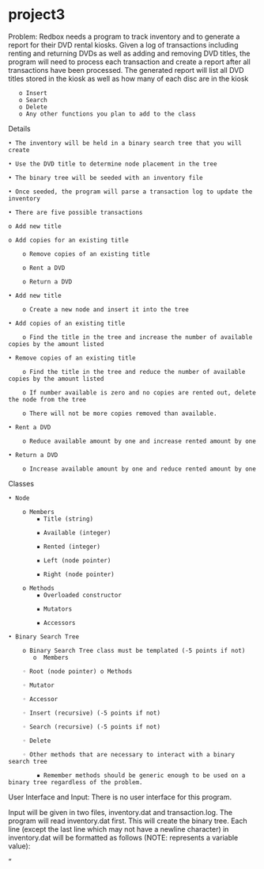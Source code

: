 # project3

Problem: Redbox needs a program to track inventory and to generate a report for their DVD rental kiosks. Given a log of transactions including renting and returning DVDs as well as adding and removing DVD titles, the program will need to process each transaction and create a report after all transactions have been processed. The generated report will list all DVD titles stored in the kiosk as well as how many of each disc are in the kiosk

       o Insert 
       o Search 
       o Delete
       o Any other functions you plan to add to the class

Details

    • The inventory will be held in a binary search tree that you will create

    • Use the DVD title to determine node placement in the tree

    • The binary tree will be seeded with an inventory file

    • Once seeded, the program will parse a transaction log to update the inventory

    • There are five possible transactions

    o Add new title

    o Add copies for an existing title

        o Remove copies of an existing title

        o Rent a DVD

        o Return a DVD

    • Add new title

        o Create a new node and insert it into the tree

    • Add copies of an existing title

        o Find the title in the tree and increase the number of available copies by the amount listed

    • Remove copies of an existing title

        o Find the title in the tree and reduce the number of available copies by the amount listed

        o If number available is zero and no copies are rented out, delete the node from the tree

        o There will not be more copies removed than available.

    • Rent a DVD

        o Reduce available amount by one and increase rented amount by one

    • Return a DVD

        o Increase available amount by one and reduce rented amount by one

Classes

    • Node

        o Members
            ▪ Title (string)

            ▪ Available (integer)

            ▪ Rented (integer)

            ▪ Left (node pointer)

            ▪ Right (node pointer)

        o Methods
            ▪ Overloaded constructor

            ▪ Mutators

            ▪ Accessors

    • Binary Search Tree

        o Binary Search Tree class must be templated (-5 points if not)
           o  Members

        ◦ Root (node pointer) o Methods

        ◦ Mutator

        ◦ Accessor

        ◦ Insert (recursive) (-5 points if not)

        ◦ Search (recursive) (-5 points if not)

        ◦ Delete

        ◦ Other methods that are necessary to interact with a binary search tree

            ▪ Remember methods should be generic enough to be used on a binary tree regardless of the problem.

User Interface and Input: There is no user interface for this program.

Input will be given in two files, inventory.dat and transaction.log. The program will read inventory.dat first. This will create the binary tree. Each line (except the last line which may not have a newline character) in inventory.dat will be formatted as follows (NOTE: <text> represents a variable value):

“<title>”,&lt;quantity available&gt;,&lt;quantity rented&gt;

After processing the inventory file, begin processing transaction.log. Each line of the file should follow one of the following formats (Note: the last line may not end with a newline character):

    • add “<title>”,<number to add>

    • remove “<title>”,<number to remove>

    • rent “<title>”

    • return “<title>”

The transaction file may contain errors due to network disruptions from the main server. For each line in the transaction log, validate that it follows one of the formats listed above. If it is the correct format, process the transaction. If the line is invalid, write the line to an error file (as described below). All numbers are expected to be integers. To be valid, the line must follow the format exactly. Also, do not assume that a title in the transaction log will be in the tree.

Output: A file named error.log will be created if any lines of transaction.log are invalid. Error.log will contain all invalid entries of the transaction file.

At the end of the program, create a formatted report to display each title, the number of copies available to rent for that title as well as the number of copies that are currently rented. The titles should be listed in alphabetical order (without the double quotes). The report should be arranged in three formatted columns that line up the data nicely:

    • Title

    • Copies available

    • Copies rented

Write the report to a file named redbox_kiosk.txt.
